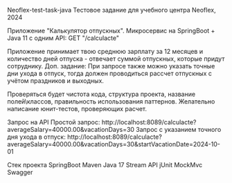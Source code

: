 Neoflex-test-task-java
Тестовое задание для учебного центра Neoflex, 2024

Приложение "Калькулятор отпускных".
Микросервис на SpringBoot + Java 11 c одним API:
GET "/calculacte"

Приложение принимает твою среднюю зарплату за 12 месяцев и количество дней отпуска - отвечает суммой отпускных, которые придут сотруднику.
Доп. задание: При запросе также можно указать точные дни ухода в отпуск, тогда должен проводиться рассчет отпускных с учётом праздников и выходных.

Проверяться будет чистота кода, структура проекта, название полей\классов, правильность использования паттернов. Желательно написание юнит-тестов, проверяющих расчет.

Запрос на API
Простой запрос:
http://localhost:8089/calculacte?averageSalary=40000.00&vacationDays=30
Запрос с указанием точного дня ухода в отпуск:
http://localhost:8089/calculacte?averageSalary=40000.00&vacationDays=30&startVacationDate=2024-10-01

Cтек проекта
SpringBoot
Maven Java 17
Stream API
jUnit
MockMvc
Swagger
